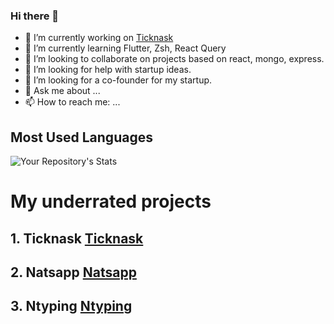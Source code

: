 ### Hi there 👋

- 🔭 I’m currently working on [Ticknask](https://ticknask.vercel.app)
- 🌱 I’m currently learning Flutter, Zsh, React Query
- 👯 I’m looking to collaborate on projects based on react, mongo, express.
- 🤔 I’m looking for help with startup ideas.
- 👯 I’m looking for a co-founder for my startup.
- 💬 Ask me about ...
- 📫 How to reach me: ...

## Most Used Languages
![Your Repository's Stats](https://github-readme-stats.vercel.app/api/top-langs/?username=nalaso&theme=blue-green)


# My underrated projects

## 1. Ticknask [Ticknask](https://ticknask.vercel.app)

## 2. Natsapp [Natsapp](https://natsapp.web.app)

## 3. Ntyping [Ntyping](https://ntyping.web.app)
